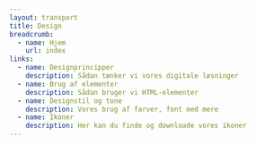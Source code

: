 ```yaml
---
layout: transport
title: Design
breadcrumb:
  - name: Hjem
    url: index
links:
  - name: Designprincipper
    description: Sådan tænker vi vores digitale løsninger
  - name: Brug af elementer
    description: Sådan bruger vi HTML-elementer
  - name: Designstil og tone
    description: Vores brug af farver, font med mere
  - name: Ikoner
    description: Her kan du finde og downloade vores ikoner
---
```

